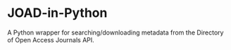 # JOAD-in-Python
A Python wrapper for searching/downloading metadata from the Directory of Open Access Journals API.
